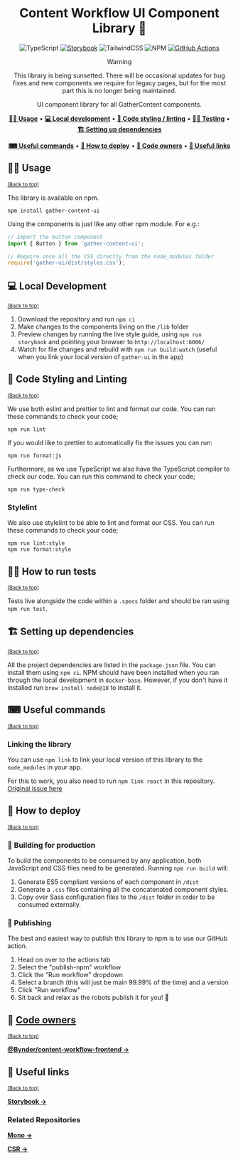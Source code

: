 <div align="center">

# Content Workflow UI Component Library 🧩

![TypeScript](https://img.shields.io/badge/typescript-%23007ACC.svg?style=for-the-badge&logo=typescript&logoColor=white)
[![Storybook](https://img.shields.io/badge/-Storybook-FF4785?style=for-the-badge&logo=storybook&logoColor=white)](https://637e11221b165a5f068e36ca-brffybdhva.chromatic.com)
![TailwindCSS](https://img.shields.io/badge/tailwindcss-%2338B2AC.svg?style=for-the-badge&logo=tailwind-css&logoColor=white)
![NPM](https://img.shields.io/badge/NPM-%23CB3837.svg?style=for-the-badge&logo=npm&logoColor=white)
[![GitHub Actions](https://img.shields.io/badge/github%20actions-%232671E5.svg?style=for-the-badge&logo=githubactions&logoColor=white)](https://github.com/Bynder/gathercontent-api/actions)

> [!WARNING]
> This library is being sunsetted. There will be occasional updates for bug fixes and new components we require for legacy pages, but for the most part this is no longer being maintained.

UI component library for all GatherContent components.

**[🧑‍🎨 Usage](#-usage)** •
**[💻 Local development](#-local-development)** •
**[🎨 Code styling / linting](#-code-styling-and-linting)** •
**[🧑‍🔬 Testing](#-how-to-run-tests)** •
**[🏗 Setting up dependencies](#-setting-up-dependencies)**

**[⌨ Useful commands](#-useful-commands)** •
**[🚀 How to deploy](#-how-to-deploy)** •
**[👥 Code owners](#-code-owners)** •
**[🔗 Useful links](#-useful-links)**

</div>

## 🧑‍🎨 Usage

<sup>[(Back to top)](#content-workflow-ui-component-library-)</sup>

The library is available on npm.

`npm install gather-content-ui`

Using the components is just like any other npm module. For e.g.:

```js
// Import the button component
import { Button } from 'gather-content-ui';

// Require once all the CSS directly from the node_modules folder
require('gather-ui/dist/styles.css');
```

## 💻 Local Development

<sup>[(Back to top)](#content-workflow-ui-component-library-)</sup>

1. Download the repository and run `npm ci`
2. Make changes to the components living on the `/lib` folder
3. Preview changes by running the live style guide, using `npm run storybook` and pointing your browser to `http://localhost:6006/`
4. Watch for file changes and rebuild with `npm run build:watch` (useful when you link your local version of `gather-ui` in the app)

## 🎨 Code Styling and Linting

<sup>[(Back to top)](#content-workflow-ui-component-library-)</sup>

We use both eslint and prettier to lint and format our code. You can run these commands to check your code;

```shell
npm run lint
```

If you would like to prettier to automatically fix the issues you can run:

```shell
npm run format:js
```

Furthermore, as we use TypeScript we also have the TypeScript compiler to check our code. You can run this command to check your code;

```shell
npm run type-check
```

### Stylelint

We also use stylelint to be able to lint and format our CSS. You can run these commands to check your code;

```shell
npm run lint:style
npm run format:style
```

## 🧑‍🔬 How to run tests

<sup>[(Back to top)](#content-workflow-ui-component-library-)</sup>

Tests live alongside the code within a `.specs` folder and should be ran using `npm run test`.

## 🏗 Setting up dependencies

<sup>[(Back to top)](#content-workflow-ui-component-library-)</sup>

All the project dependencies are listed in the `package.json` file. You can install them using `npm ci`.
NPM should have been installed when you ran through the local development in `docker-base`. However, if you don't have
it installed run `brew install node@18` to install it.

## ⌨ Useful commands

<sup>[(Back to top)](#content-workflow-ui-component-library-)</sup>

### Linking the library

You can use `npm link` to link your local version of this library to the `node_modules` in your app.

For this to work, you also need to run `npm link react` in this repository.
[Original issue here](https://github.com/facebook/react/issues/15315#issuecomment-479802153)

## 🚀 How to deploy

<sup>[(Back to top)](#content-workflow-ui-component-library-)</sup>

### 🧱 Building for production

To build the components to be consumed by any application, both JavaScript and CSS files need to be generated.
Running `npm run build` will:

1. Generate ES5 compliant versions of each component in `/dist`
2. Generate a `.css` files containing all the concatenated component styles.
3. Copy over Sass configuration files to the `/dist` folder in order to be consumed externally.

### 📰 Publishing

The best and easiest way to publish this library to npm is to use our GitHub action.

1. Head on over to the actions tab
2. Select the "publish-npm" workflow
3. Click the "Run workflow" dropdown
4. Select a branch (this will just be main 99.99% of the time) and a version
5. Click "Run workflow"
6. Sit back and relax as the robots publish it for you! 🤖

## 👥 [Code owners](CODEOWNERS)

<sup>[(Back to top)](#content-workflow-ui-component-library-)</sup>

[**@Bynder/content-workflow-frontend →**](https://github.com/orgs/Bynder/teams/content-workflow-frontend)

## 🔗 Useful links

<sup>[(Back to top)](#content-workflow-ui-component-library-)</sup>

<a href="https://637e11221b165a5f068e36ca-brffybdhva.chromatic.com" target="_blank">**Storybook →**</a>

### Related Repositories

<a href="https://github.com/Bynder/gathercontent-mono" target="_blank">**Mono →**</a>

<a href="https://github.com/Bynder/gathercontent-csr" target="_blank">**CSR →**</a>
